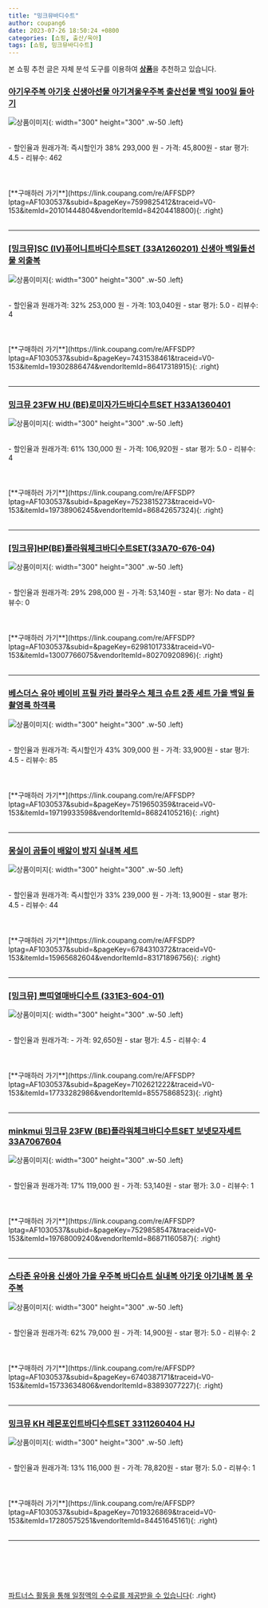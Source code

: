 ```yaml
---
title: "밍크뮤바디수트"
author: coupang6
date: 2023-07-26 18:50:24 +0800
categories: [쇼핑, 출산/육아]
tags: [쇼핑, 밍크뮤바디수트]
---
```


본 쇼핑 추천 글은 자체 분석 도구를 이용하여 [**상품**](https://link.coupang.com/a/bao1ui)을 추천하고 있습니다.

### [아기우주복 아기옷 신생아선물 아기겨울우주복 출산선물 백일 100일 돌아기](https://link.coupang.com/re/AFFSDP?lptag=AF1030537&subid=&pageKey=7599825412&traceid=V0-153&itemId=20101444804&vendorItemId=84204418800)

![상품이미지](https://thumbnail6.coupangcdn.com/thumbnails/remote/230x230ex/image/vendor_inventory/beac/a4c448d0cca4beec4c0292f5f2e6f7471c0b7586a0af6d3e79b740254790.jpg){: width="300" height="300" .w-50 .left}


<br>
- 할인율과 원래가격: 즉시할인가 38%  293,000   원
- 가격: 45,800원
- star 평가: 4.5
- 리뷰수: 462
<br>
<br>
<br>
<br>
[**구매하러 가기**](https://link.coupang.com/re/AFFSDP?lptag=AF1030537&subid=&pageKey=7599825412&traceid=V0-153&itemId=20101444804&vendorItemId=84204418800){: .right}
<br>
<br>

---

### [[밍크뮤]SC (IV)퓨어니트바디수트SET (33A1260201) 신생아 백일돌선물 외출복](https://link.coupang.com/re/AFFSDP?lptag=AF1030537&subid=&pageKey=7431538461&traceid=V0-153&itemId=19302886474&vendorItemId=86417318915)

![상품이미지](https://thumbnail6.coupangcdn.com/thumbnails/remote/230x230ex/image/vendor_inventory/4d60/c5deaeb8041ad542cc93bff00431be3bd9f3e5f2e04206005478c9842e48.jpg){: width="300" height="300" .w-50 .left}


<br>
- 할인율과 원래가격: 32%  253,000   원
- 가격: 103,040원
- star 평가: 5.0
- 리뷰수: 4
<br>
<br>
<br>
<br>
[**구매하러 가기**](https://link.coupang.com/re/AFFSDP?lptag=AF1030537&subid=&pageKey=7431538461&traceid=V0-153&itemId=19302886474&vendorItemId=86417318915){: .right}
<br>
<br>

---

### [밍크뮤 23FW HU (BE)로미자가드바디수트SET H33A1360401](https://link.coupang.com/re/AFFSDP?lptag=AF1030537&subid=&pageKey=7523815273&traceid=V0-153&itemId=19738906245&vendorItemId=86842657324)

![상품이미지](https://thumbnail8.coupangcdn.com/thumbnails/remote/230x230ex/image/vendor_inventory/d2d4/7e1c1cc300e1d5e027f909119f3e9a1dec3655806b07198f64b6ac416893.jpg){: width="300" height="300" .w-50 .left}


<br>
- 할인율과 원래가격: 61%  130,000   원
- 가격: 106,920원
- star 평가: 5.0
- 리뷰수: 4
<br>
<br>
<br>
<br>
[**구매하러 가기**](https://link.coupang.com/re/AFFSDP?lptag=AF1030537&subid=&pageKey=7523815273&traceid=V0-153&itemId=19738906245&vendorItemId=86842657324){: .right}
<br>
<br>

---

### [[밍크뮤]HP(BE)플라워체크바디수트SET(33A70-676-04)](https://link.coupang.com/re/AFFSDP?lptag=AF1030537&subid=&pageKey=6298101733&traceid=V0-153&itemId=13007766075&vendorItemId=80270920896)

![상품이미지](https://thumbnail10.coupangcdn.com/thumbnails/remote/230x230ex/image/vendor_inventory/c81a/7ce294a9b6279297ab738d4a6ff4d52bc63b70a6223904355ce065a9e7c1.jpg){: width="300" height="300" .w-50 .left}


<br>
- 할인율과 원래가격: 29%  298,000   원
- 가격: 53,140원
- star 평가: No data
- 리뷰수: 0
<br>
<br>
<br>
<br>
[**구매하러 가기**](https://link.coupang.com/re/AFFSDP?lptag=AF1030537&subid=&pageKey=6298101733&traceid=V0-153&itemId=13007766075&vendorItemId=80270920896){: .right}
<br>
<br>

---

### [베스더스 유아 베이비 프릴 카라 블라우스 체크 슈트 2종 세트 가을 백일 돌 촬영룩 하객룩](https://link.coupang.com/re/AFFSDP?lptag=AF1030537&subid=&pageKey=7519650359&traceid=V0-153&itemId=19719933598&vendorItemId=86824105216)

![상품이미지](https://thumbnail7.coupangcdn.com/thumbnails/remote/230x230ex/image/vendor_inventory/2a91/8ac7d3aa8cfb3335c6b9db7400385f0428aa4c83807fa894d1df3b363baf.jpg){: width="300" height="300" .w-50 .left}


<br>
- 할인율과 원래가격: 즉시할인가 43%  309,000   원
- 가격: 33,900원
- star 평가: 4.5
- 리뷰수: 85
<br>
<br>
<br>
<br>
[**구매하러 가기**](https://link.coupang.com/re/AFFSDP?lptag=AF1030537&subid=&pageKey=7519650359&traceid=V0-153&itemId=19719933598&vendorItemId=86824105216){: .right}
<br>
<br>

---

### [몽실이 곰돌이 배앓이 방지 실내복 세트](https://link.coupang.com/re/AFFSDP?lptag=AF1030537&subid=&pageKey=6784310372&traceid=V0-153&itemId=15965682604&vendorItemId=83171896756)

![상품이미지](https://thumbnail9.coupangcdn.com/thumbnails/remote/230x230ex/image/vendor_inventory/1786/1638f45ab4d697e522ff6f4bf15d6d7396c0dc205f898c26199f59a658dc.jpg){: width="300" height="300" .w-50 .left}


<br>
- 할인율과 원래가격: 즉시할인가 33%  239,000   원
- 가격: 13,900원
- star 평가: 4.5
- 리뷰수: 44
<br>
<br>
<br>
<br>
[**구매하러 가기**](https://link.coupang.com/re/AFFSDP?lptag=AF1030537&subid=&pageKey=6784310372&traceid=V0-153&itemId=15965682604&vendorItemId=83171896756){: .right}
<br>
<br>

---

### [[밍크뮤] 쁘띠열매바디수트 (331E3-604-01)](https://link.coupang.com/re/AFFSDP?lptag=AF1030537&subid=&pageKey=7102621222&traceid=V0-153&itemId=17733282986&vendorItemId=85575868523)

![상품이미지](https://thumbnail8.coupangcdn.com/thumbnails/remote/230x230ex/image/vendor_inventory/fbf6/c80b29f4e38c2c8000d62d1b9e0b3439f98fd157fc51ac24dbc32a742a4a.jpg){: width="300" height="300" .w-50 .left}


<br>
- 할인율과 원래가격: 
- 가격: 92,650원
- star 평가: 4.5
- 리뷰수: 4
<br>
<br>
<br>
<br>
[**구매하러 가기**](https://link.coupang.com/re/AFFSDP?lptag=AF1030537&subid=&pageKey=7102621222&traceid=V0-153&itemId=17733282986&vendorItemId=85575868523){: .right}
<br>
<br>

---

### [minkmui 밍크뮤 23FW (BE)플라워체크바디수트SET 보넷모자세트 33A7067604](https://link.coupang.com/re/AFFSDP?lptag=AF1030537&subid=&pageKey=7529858547&traceid=V0-153&itemId=19768009240&vendorItemId=86871160587)

![상품이미지](https://thumbnail6.coupangcdn.com/thumbnails/remote/230x230ex/image/vendor_inventory/e777/5853831fd42c95b7793fcdff20547ad29358138f93b0a6c8be6ec011ac49.jpg){: width="300" height="300" .w-50 .left}


<br>
- 할인율과 원래가격: 17%  119,000   원
- 가격: 53,140원
- star 평가: 3.0
- 리뷰수: 1
<br>
<br>
<br>
<br>
[**구매하러 가기**](https://link.coupang.com/re/AFFSDP?lptag=AF1030537&subid=&pageKey=7529858547&traceid=V0-153&itemId=19768009240&vendorItemId=86871160587){: .right}
<br>
<br>

---

### [스타존 유아용 신생아 가을 우주복 바디슈트 실내복 아기옷 아기내복 봄 우주복](https://link.coupang.com/re/AFFSDP?lptag=AF1030537&subid=&pageKey=6740387171&traceid=V0-153&itemId=15733634806&vendorItemId=83893077227)

![상품이미지](https://thumbnail7.coupangcdn.com/thumbnails/remote/230x230ex/image/vendor_inventory/6ce7/961e8abac9c1292699bca69ef39911884b4b57f92a94d97b04ca8a3eff03.JPG){: width="300" height="300" .w-50 .left}


<br>
- 할인율과 원래가격: 62%  79,000   원
- 가격: 14,900원
- star 평가: 5.0
- 리뷰수: 2
<br>
<br>
<br>
<br>
[**구매하러 가기**](https://link.coupang.com/re/AFFSDP?lptag=AF1030537&subid=&pageKey=6740387171&traceid=V0-153&itemId=15733634806&vendorItemId=83893077227){: .right}
<br>
<br>

---

### [밍크뮤 KH 레몬포인트바디수트SET 3311260404 HJ](https://link.coupang.com/re/AFFSDP?lptag=AF1030537&subid=&pageKey=7019326869&traceid=V0-153&itemId=17280575251&vendorItemId=84451645161)

![상품이미지](https://thumbnail8.coupangcdn.com/thumbnails/remote/230x230ex/image/vendor_inventory/ec20/742462d663219bb04d19a68d0d9558d4f7eef661d7414581f32cfa16899b.jpg){: width="300" height="300" .w-50 .left}


<br>
- 할인율과 원래가격: 13%  116,000   원
- 가격: 78,820원
- star 평가: 5.0
- 리뷰수: 1
<br>
<br>
<br>
<br>
[**구매하러 가기**](https://link.coupang.com/re/AFFSDP?lptag=AF1030537&subid=&pageKey=7019326869&traceid=V0-153&itemId=17280575251&vendorItemId=84451645161){: .right}
<br>
<br>

---
<br><br><br><br><br> [파트너스 활동을 통해 일정액의 수수료를 제공받을 수 있습니다](https://link.coupang.com/a/bao1ui){: .right}